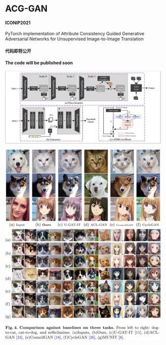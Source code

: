 # ACG-GAN

#### ICONIP2021
PyTorch implementation of Attribute Consistency Guided Generative Adversarial Networks for Unsupervised Image-to-Image Translation


#### 代码即将公开

#### The code will be published soon
![](https://github.com/Nightfury12366/ACG-GAN/blob/main/networks.PNG)

![](https://github.com/Nightfury12366/ACG-GAN/blob/main/result1.PNG)
![](https://github.com/Nightfury12366/ACG-GAN/blob/main/result2.PNG)
